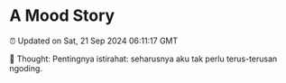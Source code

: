 # A Mood Story

⏰ Updated on Sat, 21 Sep 2024 06:11:17 GMT

💭 Thought: Pentingnya istirahat: seharusnya aku tak perlu terus-terusan ngoding.

